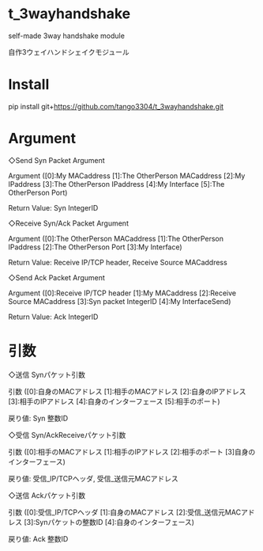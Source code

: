 # t_3wayhandshake
self-made 3way handshake module

自作3ウェイハンドシェイクモジュール

# Install

pip install git+https://github.com/tango3304/t_3wayhandshake.git

# Argument
◇Send Syn Packet Argument

Argument ([0]:My MACaddress [1]:The OtherPerson MACaddress [2]:My IPaddress [3]:The OtherPerson IPaddress [4]:My Interface [5]:The OtherPerson Port)

Return Value: Syn IntegerID

◇Receive Syn/Ack Packet Argument

Argument ([0]:The OtherPerson MACaddress [1]:The OtherPerson IPaddress [2]:The OtherPerson Port [3]:My Interface)

Return Value: Receive IP/TCP header, Receive Source MACaddress

◇Send Ack Packet Argument

Argument ([0]:Receive IP/TCP header [1]:My MACaddress [2]:Receive Source MACaddress [3]:Syn packet IntegerID [4]:My InterfaceSend)

Return Value: Ack IntegerID

# 引数
◇送信 Synパケット引数

引数 ([0]:自身のMACアドレス [1]:相手のMACアドレス [2]:自身のIPアドレス [3]:相手のIPアドレス [4]:自身のインターフェース [5]:相手のポート)

戻り値: Syn 整数ID

◇受信 Syn/AckReceiveパケット引数

引数 ([0]:相手のMACアドレス [1]:相手のIPアドレス [2]:相手のポート [3]自身のインターフェース)

戻り値: 受信_IP/TCPヘッダ, 受信_送信元MACアドレス

◇送信 Ackパケット引数

引数 ([0]:受信_IP/TCPヘッダ [1]:自身のMACアドレス [2]:受信_送信元MACアドレス [3]:Synパケットの整数ID [4]:自身のインターフェース)

戻り値: Ack 整数ID

